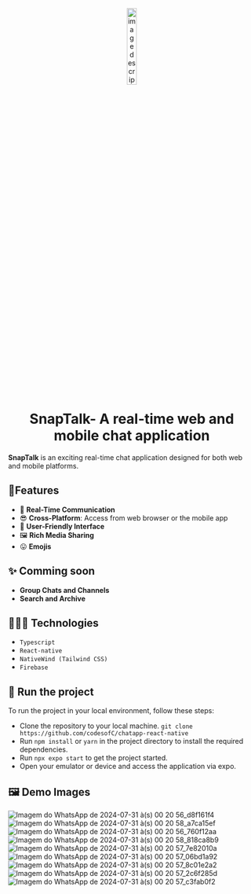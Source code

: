<center>
<img src="https://github.com/user-attachments/assets/0c2ff02b-0df6-4447-bc77-6699d944c4a9" alt="image description" width="20%" style="display:block;margin: 0 auto;">
</center>

<h1 style="text-align: center;"> SnapTalk- A real-time web and mobile chat application </h1>

**SnapTalk** is an exciting real-time chat application designed for both web and mobile platforms.

## 🎈Features
- 👫 **Real-Time Communication**
-  😎 **Cross-Platform**: Access from web browser or the mobile app
-  🤝 **User-Friendly Interface**
- 🖼 **Rich Media Sharing**
- 😛 **Emojis**

## ✨ Comming soon
- **Group Chats and Channels**
- **Search and Archive**

## 👩🏾‍💻 Technologies
- `Typescript`
- `React-native`
- `NativeWind (Tailwind CSS)`
- `Firebase`

## 🚦 Run the project
To run the project in your local environment, follow these steps:
- Clone the repository to your local machine. `git clone https://github.com/codesofC/chatapp-react-native`
- Run `npm install` or `yarn` in the project directory to install the required dependencies.
- Run `npx expo start` to get the project started.
- Open your emulator or device and access the application via expo.
  
## 🖼 Demo Images
![Imagem do WhatsApp de 2024-07-31 à(s) 00 20 56_d8f161f4](https://github.com/user-attachments/assets/e2c837b9-2555-4159-9a0e-b8a4e9b3ce54)
![Imagem do WhatsApp de 2024-07-31 à(s) 00 20 58_a7ca15ef](https://github.com/user-attachments/assets/043ad4cf-2a66-4a78-beda-9ebc70ce3fea)
![Imagem do WhatsApp de 2024-07-31 à(s) 00 20 56_760f12aa](https://github.com/user-attachments/assets/bf593e6e-d516-4e26-856c-2feae476d981)
![Imagem do WhatsApp de 2024-07-31 à(s) 00 20 58_818ca8b9](https://github.com/user-attachments/assets/2928fe6c-778b-46da-9996-2f81592ade5e)
![Imagem do WhatsApp de 2024-07-31 à(s) 00 20 57_7e82010a](https://github.com/user-attachments/assets/b200f47f-3b58-49c9-b9fc-5791f0abe17b)
![Imagem do WhatsApp de 2024-07-31 à(s) 00 20 57_06bd1a92](https://github.com/user-attachments/assets/7bedb17e-ae44-4127-9164-bf4c09a21473)
![Imagem do WhatsApp de 2024-07-31 à(s) 00 20 57_8c01e2a2](https://github.com/user-attachments/assets/94126975-b386-4f2b-a560-6b91c4bd8299)
![Imagem do WhatsApp de 2024-07-31 à(s) 00 20 57_2c6f285d](https://github.com/user-attachments/assets/789a4950-c76a-4380-866f-4dedcda687f4)
![Imagem do WhatsApp de 2024-07-31 à(s) 00 20 57_c3fab0f2](https://github.com/user-attachments/assets/0463a590-514f-41d5-b604-e043d2792a24)


